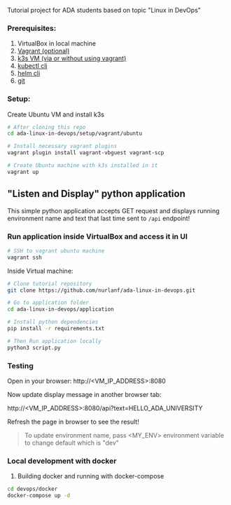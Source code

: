 Tutorial project for ADA students based on topic "Linux in DevOps"

### Prerequisites:

1. VirtualBox in local machine
2. [Vagrant (optional)](https://developer.hashicorp.com/vagrant/downloads)
3. [k3s VM (via or without using vagrant)](https://docs.k3s.io/quick-start#install-script)
4. [kubectl cli](https://kubernetes.io/docs/tasks/tools/install-kubectl-linux/#install-kubectl-binary-with-curl-on-linux)
5. [helm cli](https://helm.sh/docs/intro/install/#from-script)
6. [git](https://git-scm.com/book/en/v2/Getting-Started-Installing-Git)

### Setup:

Create Ubuntu VM and install k3s
```bash
# After cloning this repo
cd ada-linux-in-devops/setup/vagrant/ubuntu

# Install necessary vagrant plugins
vagrant plugin install vagrant-vbguest vagrant-scp

# Create Ubuntu machine with k3s installed in it
vagrant up

```
## "Listen and Display" python application
This simple python application accepts GET request and displays running 
environment name and text that last time sent to `/api` endpoint!
### Run application inside VirtualBox and access it in UI
```bash
# SSH to vagrant ubuntu machine
vagrant ssh
```

Inside Virtual machine:
```bash
# Clone tutorial repository
git clone https://github.com/nurlanf/ada-linux-in-devops.git

# Go to application folder
cd ada-linux-in-devops/application

# Install python dependencies
pip install -r requirements.txt

# Then Run application locally
python3 script.py
```

### Testing
Open in your browser:
http://<VM_IP_ADDRESS>:8080

Now update display message in another browser tab:

http://<VM_IP_ADDRESS>:8080/api?text=HELLO_ADA_UNIVERSITY

Refresh the page in browser to see the result!

> To update environment name, pass <MY_ENV> environment variable to change default which is "dev"

### Local development with docker
1. Building docker and running with docker-compose
```bash
cd devops/docker
docker-compose up -d 
```